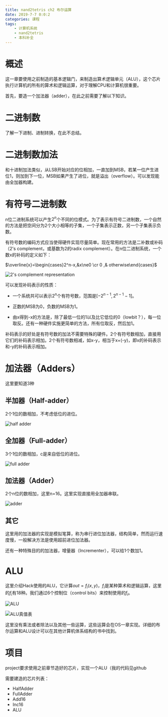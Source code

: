 ```yaml
---
title: nand2tetris ch2 布尔运算
date: 2019-7-7 0:0:2
categories: 课程
tags:
	- 计算机系统
	- nand2tetris
	- 本科补全
---
```


# 概述

这一章要使用之前制造的基本逻辑门，来制造出算术逻辑单元（ALU），这个芯片执行计算机的所有的算术和逻辑运算，对于理解CPU和计算机很重要。

首先，要造一个加法器（adder），在此之前需要了解以下知识。

# 二进制数

了解一下进制、进制转换，在此不总结。

# 二进制数加法

和十进制加法类似，从LSB开始对应的位相加，一直加到MSB，若某一位产生进位1，则加到下一位，MSB如果产生了进位，就是溢出（overflow）。可以发现能由全加器构建。

# 有符号二进制数

n位二进制系统可以产生$2^n$个不同的位模式。为了表示有符号二进制数，一个自然的方法是把空间分为2个大小相等的子集，一个子集表示正数，另一个子集表示负数。

有符号数的编码方式应当使得硬件实现尽量简单。现在常用的方法是二补数或补码（2’s complement，或基数为2的radix complement）。在n位二进制系统，一个数x的补码的定义如下：

$\overline{x}=\begin{cases}2^n-x,&x\ne0 \cr 0 ,& otherwise\end{cases}$

![2's complement representation](/images/n2t_2_0.png)

可以发现补码表示的性质：

- 一个系统共可以表示$2^n$个有符号数，范围是$[-2^{n-1},2^{n-1}-1]$。

- 正数的MSB为0，负数的MSB为1。

- 由x得到-x的方法是，除了最低一位的1以及比它低位的0（lowbit？），每一位取反。还有一种硬件实施更简单的方法，所有位取反，然后加1。

补码表示的好处是有符号数的加法不需要特殊的硬件。2个有符号数相加，直接用它们的补码表示相加。2个有符号数相减，如x-y，相当于x+(-y)，即x的补码表示和-y的补码表示相加。

# 加法器（Adders）

这里要知道3种

## 半加器（Half-adder）

2个1位的数相加，不考虑低位的进位。

![half adder](/images/n2t_2_1.png)

## 全加器（Full-adder）

3个1位的数相加，c是来自低位的进位。

![full adder](/images/n2t_2_2.png)

## 加法器（Adder）

2个n位的数相加，这里n=16。这里实现直接用全加器串联。

![adder](/images/n2t_2_3.png)

## 其它

这里用的加法器的实现是模拟笔算，称为串行进位加法器，结构简单，然而运行速度慢，一般解决方法是使用超前进位加法器。

还有一种特殊目的的加法器，增量器（Incrementer），可以给1个数加1。

# ALU

这里介绍Hack使用的ALU，它计算$out=f_i(x,y)$，$f_i$是某种算术和逻辑运算，这里的$f_i$有18种。我们通过6个控制位（control bits）来控制使用的$f_i$。

![ALU](/images/n2t_2_4.png)

![ALU真值表](/images/n2t_2_5.png)

这里没有乘法或者除法以及其他一些运算，这些运算会在OS一章实现。详细的布尔运算和ALU设计可以在其他计算机体系结构的书中找到。

# 项目

project要求使用之前章节造好的芯片，实现一个ALU（我的代码见github

需要建造的芯片列表：
- HalfAdder
- FullAdder
- Add16
- Inc16
- ALU
